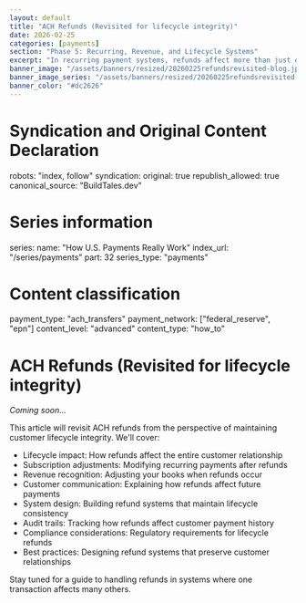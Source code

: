 ```yaml
---
layout: default
title: "ACH Refunds (Revisited for lifecycle integrity)"
date: 2026-02-25
categories: [payments]
section: "Phase 5: Recurring, Revenue, and Lifecycle Systems"
excerpt: "In recurring payment systems, refunds affect more than just one transaction. Learn how to maintain lifecycle integrity during refund operations."
banner_image: "/assets/banners/resized/20260225refundsrevisited-blog.jpg"
banner_image_series: "/assets/banners/resized/20260225refundsrevisited-series.jpg"
banner_color: "#dc2626"
---
```


# Syndication and Original Content Declaration
robots: "index, follow"
syndication:
  original: true
  republish_allowed: true
  canonical_source: "BuildTales.dev"

# Series information
series:
  name: "How U.S. Payments Really Work"
  index_url: "/series/payments"
  part: 32
  series_type: "payments"

# Content classification
payment_type: "ach_transfers"
payment_network: ["federal_reserve", "epn"]
content_level: "advanced"
content_type: "how_to"

# ACH Refunds (Revisited for lifecycle integrity)

*Coming soon...*

This article will revisit ACH refunds from the perspective of maintaining customer lifecycle integrity. We'll cover:

- Lifecycle impact: How refunds affect the entire customer relationship
- Subscription adjustments: Modifying recurring payments after refunds
- Revenue recognition: Adjusting your books when refunds occur
- Customer communication: Explaining how refunds affect future payments
- System design: Building refund systems that maintain lifecycle consistency
- Audit trails: Tracking how refunds affect customer payment history
- Compliance considerations: Regulatory requirements for lifecycle refunds
- Best practices: Designing refund systems that preserve customer relationships

Stay tuned for a guide to handling refunds in systems where one transaction affects many others.

